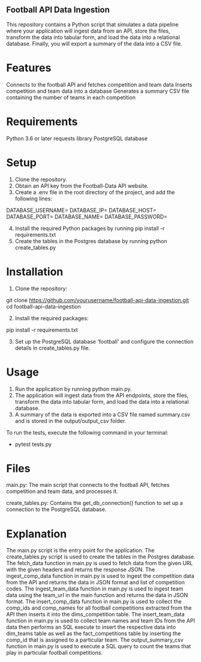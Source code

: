 ## Football API Data Ingestion

This repository contains a Python script that simulates a data pipeline where your application will ingest data from an API, store the files, transform the data into tabular form, and load the data into a relational database. Finally, you will export a summary of the data into a CSV file.

# Features

Connects to the football API and fetches competition and team data
Inserts competition and team data into a database
Generates a summary CSV file containing the number of teams in each competition

# Requirements

Python 3.6 or later
requests library
PostgreSQL database

# Setup

1. Clone the repository.
2. Obtain an API key from the Football-Data API website.
3. Create a .env file in the root directory of the project, and add the following lines:

DATABASE_USERNAME=<your-username>
DATABASE_IP=<your-IP>
DATABASE_HOST=<your-db>
DATABASE_PORT=<your-port>
DATABASE_NAME=<your-db-name>
DATABASE_PASSWORD=<your-db-password>

4. Install the required Python packages by running pip install -r requirements.txt
5. Create the tables in the Postgres database by running python create_tables.py

# Installation

1. Clone the repository:

git clone https://github.com/yourusername/football-api-data-ingestion.git
cd football-api-data-ingestion

2. Install the required packages:

pip install -r requirements.txt

3. Set up the PostgreSQL database 'football' and configure the connection details in create_tables.py file.

# Usage

1. Run the application by running python main.py.
2. The application will ingest data from the API endpoints, store the files, transform the data into tabular form, and load the data into a relational database.
3. A summary of the data is exported into a CSV file named summary.csv and is stored in the output/output_csv folder.

To run the tests, execute the following command in your terminal:

- pytest tests.py

# Files

main.py: The main script that connects to the football API, fetches competition and team data, and processes it.

create_tables.py: Contains the get_db_connection() function to set up a connection to the PostgreSQL database.

# Explanation

The main.py script is the entry point for the application.
The create_tables.py script is used to create the tables in the Postgres database.
The fetch_data function in main.py is used to fetch data from the given URL with the given headers and returns the response JSON.
The ingest_comp_data function in main.py is used to ingest the competition data from the API and returns the data in JSON format and list of competition codes.
The ingest_team_data function in main.py is used to ingest team data using the team_url in the main function and returns the data in JSON format.
The insert_comp_data function in main.py is used to collect the comp_ids and comp_names for all football competitions extracted from the API then inserts it into the dims_competition table.
The insert_team_data function in main.py is used to collect team names and team IDs from the API data then performs an SQL execute to insert the respective data into dim_teams table as well as the fact_competitions table by inserting the comp_id that is assigned to a particular team.
The output_summary_csv function in main.py is used to execute a SQL query to count the teams that play in particular football competitions.
